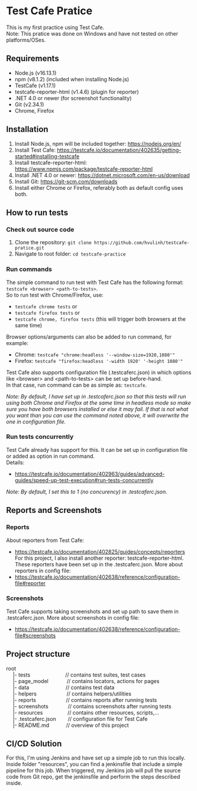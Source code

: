 # Test Cafe Pratice

This is my first practice using Test Cafe.  
Note: This pratice was done on Windows and have not tested on other platforms/OSes.

## Requirements

- Node.js (v16.13.1)
- npm (v8.1.2) (included when installing Node.js)
- TestCafe (v1.17.1)
- testcafe-reporter-html (v1.4.6) (plugin for reporter)
- .NET 4.0 or newer (for screenshot functionality)
- Git (v2.34.1)
- Chrome, Firefox

## Installation

1. Install Node.js, npm will be included together: https://nodejs.org/en/
2. Install Test Cafe: https://testcafe.io/documentation/402635/getting-started#installing-testcafe
3. Install testcafe-reporter-html: https://www.npmjs.com/package/testcafe-reporter-html
4. Install .NET 4.0 or newer: https://dotnet.microsoft.com/en-us/download
5. Install Git: https://git-scm.com/downloads
6. Install either Chrome or Firefox, referably both as default config uses both.

## How to run tests

### Check out source code

1. Clone the repository: `git clone https://github.com/hvulinh/testcafe-pratice.git`
2. Navigate to root folder: `cd testcafe-practice`

### Run commands

The simple command to run test with Test Cafe has the following format: `testcafe <browser> <path-to-tests>`.  
So to run test with Chrome/Firefox, use:
- `testcafe chrome tests` or
- `testcafe firefox tests` or
- `testcafe chrome, firefox tests` (this will trigger both browsers at the same time)  

Browser options/arguments can also be added to run command, for example:
- Chrome: `testcafe "chrome:headless '--window-size=1920,1080'"`
- Firefox: `testcafe "firefox:headless '-width 1920' '-height 1080'"`

Test Cafe also supports configuration file (.testcaferc.json) in which options like \<browser\> and \<path-to-tests\> can be set up before-hand.  
In that case, run command can be as simple as: `testcafe`.  

*Note: By default, I have set up in .testcaferc.json so that this tests will run using both Chrome and Firefox at the same time in headless mode so make sure you have both browsers installed or else it may fail. If that is not what you want than you can use the command noted above, it will overwrite the one in configuration file.*

### Run tests concurrently

Test Cafe already has support for this. It can be set up in configuration file or added as option in run command.  
Details:
- https://testcafe.io/documentation/402963/guides/advanced-guides/speed-up-test-execution#run-tests-concurrently

*Note: By default, I set this to 1 (no concurency) in .testcaferc.json.*

## Reports and Screenshots

### Reports

About reporters from Test Cafe:
- https://testcafe.io/documentation/402825/guides/concepts/reporters  
For this project, I also install another reporter: testcafe-reporter-html.  
These reporters have been set up in the .testcaferc.json. More about reporters in config file:
- https://testcafe.io/documentation/402638/reference/configuration-file#reporter 

### Screenshots

Test Cafe supports taking screenshots and set up path to save them in .testcaferc.json. More about screenshots in config file:
- https://testcafe.io/documentation/402638/reference/configuration-file#screenshots

## Project structure

root  
&emsp; |- tests               &emsp;&emsp;&emsp;&emsp;&emsp;&emsp;&ensp;// contains test suites, test cases  
&emsp; |- page_model          &emsp;&emsp;&emsp;&nbsp;// contains locators, actions for pages  
&emsp; |- data                &emsp;&emsp;&emsp;&emsp;&emsp;&emsp;&ensp;&nbsp;// contains test data  
&emsp; |- helpers             &emsp;&emsp;&emsp;&emsp;&emsp;&ensp;// contains helpers/utilities  
&emsp; |- reports             &emsp;&emsp;&emsp;&emsp;&emsp;&ensp;// contains reports after running tests  
&emsp; |- screenshots         &emsp;&emsp;&emsp;&ensp;// contains screenshots after running tests  
&emsp; |- resources           &emsp;&emsp;&emsp;&emsp;&ensp;// contains other resources, scripts,...  
&emsp; |- .testcaferc.json    &emsp;&emsp;// configuration file for Test Cafe  
&emsp; |- README.md           &emsp;&emsp;&ensp;&ensp;// overview of this project

## CI/CD Solution

For this, I'm using Jenkins and have set up a simple job to run this locally.  
Inside folder "resources", you can find a jenkinsfile that include a simple pipeline for this job. When triggered, my Jenkins job will pull the source code from Git repo, get the jenkinsfile and perform the steps described inside.
